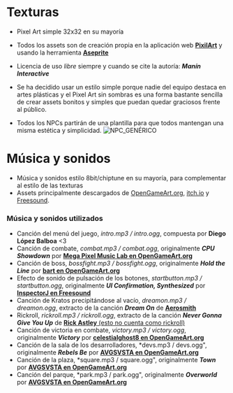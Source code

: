 # Texturas
- Pixel Art simple 32x32 en su mayoría
- Todos los assets son de creación propia en la aplicación web [**PixilArt**](https://www.pixilart.com/) y usando la herramienta [**Aseprite**](https://www.aseprite.org/)
- Licencia de uso _libre_ siempre y cuando se cite la autoría: ***Manín Interactive***


- Se ha decidido usar un estilo simple porque nadie del equipo destaca en artes plásticas y el Pixel Art sin sombras es una forma bastante sencilla de crear 
assets bonitos y simples que puedan quedar graciosos frente al público. 
- Todos los NPCs partirán de una plantilla para que todos mantengan una misma estética y simplicidad.
![NPC_GENÉRICO](https://user-images.githubusercontent.com/91317502/198380011-c99149a5-e66d-4ba2-808b-d4f3b0332c8d.png)

# Música y sonidos
- Música y sonidos estilo 8bit/chiptune en su mayoría, para complementar al estilo de las texturas
- Assets principalmente descargados de [OpenGameArt.org](https://opengameart.org), [itch.io](https://itch.io) y [Freesound](https://freesound.org/).
### Música y sonidos utilizados
- Canción del menú del juego, *intro.mp3 / intro.ogg*, compuesta por **Diego López Balboa** <3
- Canción de combate, *combat.mp3 / combat.ogg*, originalmente ***CPU Showdown*** por [**Mega Pixel Music Lab en OpenGameArt.org**](https://opengameart.org/content/cpu-showdown)
- Canción de boss, *bossfight.mp3 / bossfight.ogg*, originalmente ***Hold the Line*** por [**bart en OpenGameArt.org**](https://opengameart.org/content/hold-line-boss-theme)
- Efecto de sonido de pulsación de los botones, *startbutton.mp3 / startbutton.ogg*, originalmente ***UI Confirmation, Synthesized*** por [**InspectorJ en Freesound**](https://freesound.org/people/InspectorJ/sounds/403014/)
- Canción de Kratos precipitándose al vacío, *dreamon.mp3 / dreamon.ogg*, extracto de la canción ***Dream On*** de [**Aerosmith**](https://youtu.be/89dGC8de0CA)
- Rickroll, *rickroll.mp3 / rickroll.ogg*, extracto de la canción ***Never Gonna Give You Up*** de [**Rick Astley** (esto no cuenta como rickroll)](https://youtu.be/dQw4w9WgXcQ)
- Canción de victoria en combate, *victory.mp3 / victory.ogg*, originalmente ***Victory*** por [**celestialghost8 en OpenGameArt.org**](https://opengameart.org/content/victory)
- Canción de la sala de los desarrolladores, *devs.mp3 / devs.ogg", originalmente ***Rebels Be*** por [**AVGSVSTA en OpenGameArt.org**](https://opengameart.org/content/generic-8-bit-jrpg-soundtrack)
- Canción de la plaza, *square.mp3 / square.ogg", originalmente ***Town*** por [**AVGSVSTA en OpenGameArt.org**](https://opengameart.org/content/generic-8-bit-jrpg-soundtrack)
- Canción del parque, *park.mp3 / park.ogg", originalmente ***Overworld*** por [**AVGSVSTA en OpenGameArt.org**](https://opengameart.org/content/generic-8-bit-jrpg-soundtrack)
